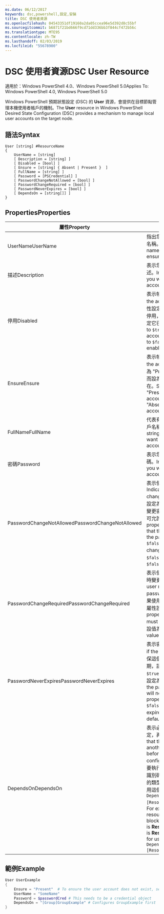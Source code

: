 ```yaml
---
ms.date: 06/12/2017
keywords: dsc,powershell,設定,安裝
title: DSC 使用者資源
ms.openlocfilehash: 04543351df19160a2da05ccea96e5d392d8c55bf
ms.sourcegitcommit: b6871f21bd666f9cd71dd336bb3f844cf472b56c
ms.translationtype: MTE95
ms.contentlocale: zh-TW
ms.lasthandoff: 02/03/2019
ms.locfileid: "55678900"
---
```

# <a name="dsc-user-resource"></a><span data-ttu-id="fc833-103">DSC 使用者資源</span><span class="sxs-lookup"><span data-stu-id="fc833-103">DSC User Resource</span></span>

<span data-ttu-id="fc833-104">適用於：Windows PowerShell 4.0、Windows PowerShell 5.0</span><span class="sxs-lookup"><span data-stu-id="fc833-104">Applies To: Windows PowerShell 4.0, Windows PowerShell 5.0</span></span>

<span data-ttu-id="fc833-105">Windows PowerShell 預期狀態設定 (DSC) 的 **User** 資源，會提供在目標節點管理本機使用者帳戶的機制。</span><span class="sxs-lookup"><span data-stu-id="fc833-105">The **User** resource in Windows PowerShell Desired State Configuration (DSC) provides a mechanism to manage local user accounts on the target node.</span></span>

## <a name="syntax"></a><span data-ttu-id="fc833-106">語法</span><span class="sxs-lookup"><span data-stu-id="fc833-106">Syntax</span></span>

```
User [string] #ResourceName
{
    UserName = [string]
    [ Description = [string] ]
    [ Disabled = [bool] ]
    [ Ensure = [string] { Absent | Present }  ]
    [ FullName = [string] ]
    [ Password = [PSCredential] ]
    [ PasswordChangeNotAllowed = [bool] ]
    [ PasswordChangeRequired = [bool] ]
    [ PasswordNeverExpires = [bool] ]
    [ DependsOn = [string[]] ]
}
```

## <a name="properties"></a><span data-ttu-id="fc833-107">Properties</span><span class="sxs-lookup"><span data-stu-id="fc833-107">Properties</span></span>

|  <span data-ttu-id="fc833-108">屬性</span><span class="sxs-lookup"><span data-stu-id="fc833-108">Property</span></span>  |  <span data-ttu-id="fc833-109">描述</span><span class="sxs-lookup"><span data-stu-id="fc833-109">Description</span></span>   |
|---|---|
| <span data-ttu-id="fc833-110">UserName</span><span class="sxs-lookup"><span data-stu-id="fc833-110">UserName</span></span>| <span data-ttu-id="fc833-111">指出您要確保其特定狀態的帳戶名稱。</span><span class="sxs-lookup"><span data-stu-id="fc833-111">Indicates the account name for which you want to ensure a specific state.</span></span>|
| <span data-ttu-id="fc833-112">描述</span><span class="sxs-lookup"><span data-stu-id="fc833-112">Description</span></span>| <span data-ttu-id="fc833-113">表示您要使用的使用者帳戶描述。</span><span class="sxs-lookup"><span data-stu-id="fc833-113">Indicates the description you want to use for the user account.</span></span>|
| <span data-ttu-id="fc833-114">停用</span><span class="sxs-lookup"><span data-stu-id="fc833-114">Disabled</span></span>| <span data-ttu-id="fc833-115">表示帳戶是否啟用。</span><span class="sxs-lookup"><span data-stu-id="fc833-115">Indicates if the account is enabled.</span></span> <span data-ttu-id="fc833-116">將此屬性設定為 `$true` 以確保此帳戶已停用，而將它設定為 `$false` 可確定它已啟用。</span><span class="sxs-lookup"><span data-stu-id="fc833-116">Set this property to `$true` to ensure that this account is disabled, and set it to `$false` to ensure that it is enabled.</span></span>|
| <span data-ttu-id="fc833-117">Ensure</span><span class="sxs-lookup"><span data-stu-id="fc833-117">Ensure</span></span>| <span data-ttu-id="fc833-118">表示帳戶是否存在。</span><span class="sxs-lookup"><span data-stu-id="fc833-118">Indicates if the account exists.</span></span> <span data-ttu-id="fc833-119">設定此屬性為 "Present" 以確保帳戶存在，而設為 "Absent" 可確保帳戶不存在。</span><span class="sxs-lookup"><span data-stu-id="fc833-119">Set this property to "Present" to ensure that the account exists, and set it to "Absent" to ensure that the account does not exist.</span></span>|
| <span data-ttu-id="fc833-120">FullName</span><span class="sxs-lookup"><span data-stu-id="fc833-120">FullName</span></span>| <span data-ttu-id="fc833-121">代表有您要使用的完整使用者帳戶名稱的字串。</span><span class="sxs-lookup"><span data-stu-id="fc833-121">Represents a string with the full name you want to use for the user account.</span></span>|
| <span data-ttu-id="fc833-122">密碼</span><span class="sxs-lookup"><span data-stu-id="fc833-122">Password</span></span>| <span data-ttu-id="fc833-123">表示您想要用於這個帳戶的密碼。</span><span class="sxs-lookup"><span data-stu-id="fc833-123">Indicates the password you want to use for this account.</span></span> |
| <span data-ttu-id="fc833-124">PasswordChangeNotAllowed</span><span class="sxs-lookup"><span data-stu-id="fc833-124">PasswordChangeNotAllowed</span></span>| <span data-ttu-id="fc833-125">表示使用者是否可以變更密碼。</span><span class="sxs-lookup"><span data-stu-id="fc833-125">Indicates if the user can change the password.</span></span> <span data-ttu-id="fc833-126">將此屬性設定為 `$true` 以確保使用者無法變更密碼，而將它設定為 `$false` 可允許使用者變更密碼。</span><span class="sxs-lookup"><span data-stu-id="fc833-126">Set this property to `$true` to ensure that the user cannot change the password, and set it to `$false` to allow the user to change the password.</span></span> <span data-ttu-id="fc833-127">預設值為 `$false`。</span><span class="sxs-lookup"><span data-stu-id="fc833-127">The default value is `$false`.</span></span>|
| <span data-ttu-id="fc833-128">PasswordChangeRequired</span><span class="sxs-lookup"><span data-stu-id="fc833-128">PasswordChangeRequired</span></span>| <span data-ttu-id="fc833-129">表示使用者是否必須在下次登入時變更密碼。</span><span class="sxs-lookup"><span data-stu-id="fc833-129">Indicates if the user must change the password at the next sign in.</span></span> <span data-ttu-id="fc833-130">如果使用者必須變更密碼，請將此屬性設定為 `$true`。</span><span class="sxs-lookup"><span data-stu-id="fc833-130">Set this property to `$true` if the user must change the password.</span></span> <span data-ttu-id="fc833-131">預設值為 `$true`。</span><span class="sxs-lookup"><span data-stu-id="fc833-131">The default value is `$true`.</span></span>|
| <span data-ttu-id="fc833-132">PasswordNeverExpires</span><span class="sxs-lookup"><span data-stu-id="fc833-132">PasswordNeverExpires</span></span>| <span data-ttu-id="fc833-133">表示密碼是否會到期。</span><span class="sxs-lookup"><span data-stu-id="fc833-133">Indicates if the password will expire.</span></span> <span data-ttu-id="fc833-134">為確保這個帳戶的密碼永遠不會到期，請將這個屬性設定為 `$true`，如果密碼會到期，則將它設定為 `$false`。</span><span class="sxs-lookup"><span data-stu-id="fc833-134">To ensure that the password for this account will never expire, set this property to `$true`, and set it to `$false` if the password will expire.</span></span> <span data-ttu-id="fc833-135">預設值為 `$false`。</span><span class="sxs-lookup"><span data-stu-id="fc833-135">The default value is `$false`.</span></span>|
| <span data-ttu-id="fc833-136">DependsOn</span><span class="sxs-lookup"><span data-stu-id="fc833-136">DependsOn</span></span> | <span data-ttu-id="fc833-137">表示必須先執行另一個資源的設定，再設定這個資源。</span><span class="sxs-lookup"><span data-stu-id="fc833-137">Indicates that the configuration of another resource must run before this resource is configured.</span></span> <span data-ttu-id="fc833-138">例如，如果第一個想要執行的資源設定指令碼區塊的識別碼是 **ResourceName**，而它的類型是 **ResourceType**，則使用這個屬性的語法就是 `DependsOn = "[ResourceType]ResourceName"`。</span><span class="sxs-lookup"><span data-stu-id="fc833-138">For example, if the ID of the resource configuration script block that you want to run first is **ResourceName** and its type is **ResourceType**, the syntax for using this property is `DependsOn = "[ResourceType]ResourceName"`.</span></span>|

## <a name="example"></a><span data-ttu-id="fc833-139">範例</span><span class="sxs-lookup"><span data-stu-id="fc833-139">Example</span></span>

```powershell
User UserExample
{
    Ensure = "Present"  # To ensure the user account does not exist, set Ensure to "Absent"
    UserName = "SomeName"
    Password = $passwordCred # This needs to be a credential object
    DependsOn = "[Group]GroupExample" # Configures GroupExample first
}
```